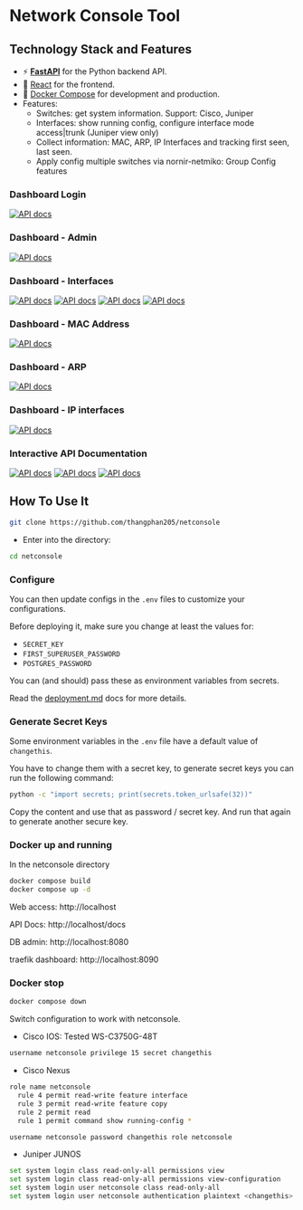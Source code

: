 # Network Console Tool

## Technology Stack and Features

- ⚡ [**FastAPI**](https://fastapi.tiangolo.com) for the Python backend API.
- 🚀 [React](https://react.dev) for the frontend.
- 🐋 [Docker Compose](https://www.docker.com) for development and production.
- Features:
    - Switches: get system information. Support: Cisco, Juniper
    - Interfaces: show running config, configure interface mode access|trunk (Juniper view only) 
    - Collect information: MAC, ARP, IP Interfaces and tracking first seen, last seen.
    - Apply config multiple switches via nornir-netmiko: Group Config features

### Dashboard Login

[![API docs](img/netconsole-login.png)](https://github.com/thangphan205/netconsole)

### Dashboard - Admin

[![API docs](img/netconsole-switches.png)](https://github.com/thangphan205/netconsole)

### Dashboard - Interfaces

[![API docs](img/netconsole-interfaces-cisco.png)](https://github.com/thangphan205/netconsole)
[![API docs](img/netconsole-interfaces-juniper.png)](https://github.com/thangphan205/netconsole)
[![API docs](img/netconsole-interface-access.png)](https://github.com/thangphan205/netconsole)
[![API docs](img/netconsole-interface-trunk.png)](https://github.com/thangphan205/netconsole)
### Dashboard - MAC Address

[![API docs](img/netconsole-mac-addresses.png)](https://github.com/thangphan205/netconsole)

### Dashboard - ARP

[![API docs](img/netconsole-arps.png)](https://github.com/thangphan205/netconsole)

### Dashboard - IP interfaces

[![API docs](img/netconsole-ip-interfaces.png)](https://github.com/thangphan205/netconsole)


### Interactive API Documentation

[![API docs](img/netconsole-docs2.png)](https://github.com/thangphan205/netconsole)
[![API docs](img/netconsole-docs3.png)](https://github.com/thangphan205/netconsole)
[![API docs](img/netconsole-docs4.png)](https://github.com/thangphan205/netconsole)

## How To Use It


```bash
git clone https://github.com/thangphan205/netconsole
```

- Enter into the directory:

```bash
cd netconsole
```

### Configure

You can then update configs in the `.env` files to customize your configurations.

Before deploying it, make sure you change at least the values for:

- `SECRET_KEY`
- `FIRST_SUPERUSER_PASSWORD`
- `POSTGRES_PASSWORD`

You can (and should) pass these as environment variables from secrets.

Read the [deployment.md](./deployment.md) docs for more details.

### Generate Secret Keys

Some environment variables in the `.env` file have a default value of `changethis`.

You have to change them with a secret key, to generate secret keys you can run the following command:

```bash
python -c "import secrets; print(secrets.token_urlsafe(32))"
```

Copy the content and use that as password / secret key. And run that again to generate another secure key.
### Docker up and running
In the netconsole directory
```bash
docker compose build
docker compose up -d
```

Web access: http://localhost

API Docs: http://localhost/docs

DB admin: http://localhost:8080

traefik dashboard: http://localhost:8090
### Docker stop
```bash
docker compose down
```

Switch configuration to work with netconsole.
- Cisco IOS: Tested WS-C3750G-48T
```bash
username netconsole privilege 15 secret changethis
```
- Cisco Nexus
```bash
role name netconsole
  rule 4 permit read-write feature interface
  rule 3 permit read-write feature copy
  rule 2 permit read
  rule 1 permit command show running-config *

username netconsole password changethis role netconsole
```
- Juniper JUNOS
```bash
set system login class read-only-all permissions view
set system login class read-only-all permissions view-configuration
set system login user netconsole class read-only-all
set system login user netconsole authentication plaintext <changethis>
```